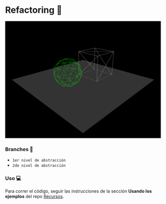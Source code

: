 # Refactoring 🧹

<p align="center">
  <img src="docs/previews.png"/>
</p>

### Branches 🌳

- `1er nivel de abstracción`
- `2do nivel de abstracción`

### Uso 💻

Para correr el código, seguir las instrucciones de la sección **Usando los ejemplos** del repo [Recursos](https://github.com/computacion-grafica-uns/Recursos).
